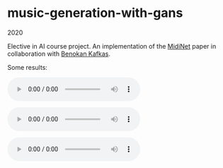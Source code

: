 # music-generation-with-gans

2020

Elective in AI course project. An implementation of the [MidiNet](https://arxiv.org/abs/1703.10847) paper in collaboration with [Benokan Kafkas](https://github.com/benokan).

Some results:

![Good result](/results/wgangp-prp.mp3)

<audio controls>
  <source src="/results/wgangp-prp.mp3" type="audio/mpeg">
  Your browser does not support the audio tag.
</audio>

![Better result](/results/wgan-prp.mp3)

